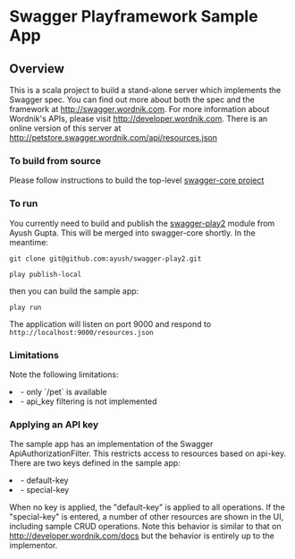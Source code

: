 # Swagger Playframework Sample App

## Overview
This is a scala project to build a stand-alone server which implements the Swagger spec.  You can find out 
more about both the spec and the framework at http://swagger.wordnik.com.  For more information 
about Wordnik's APIs, please visit http://developer.wordnik.com.  There is an online version of this
server at http://petstore.swagger.wordnik.com/api/resources.json

### To build from source
Please follow instructions to build the top-level [swagger-core project](https://github.com/wordnik/swagger-core)


### To run
You currently need to build and publish the [swagger-play2](https://github.com/ayush/swagger-play2) module from Ayush Gupta.
This will be merged into swagger-core shortly.  In the meantime:

````
git clone git@github.com:ayush/swagger-play2.git

play publish-local
````

then you can build the sample app:

````
play run
````

The application will listen on port 9000 and respond to `http://localhost:9000/resources.json`

### Limitations
Note the following limitations:

<li>- only `/pet` is available</li>

<li>- api_key filtering is not implemented</li>

### Applying an API key
The sample app has an implementation of the Swagger ApiAuthorizationFilter.  This restricts access to resources
based on api-key.  There are two keys defined in the sample app:

<li>- default-key</li>

<li>- special-key</li>

When no key is applied, the "default-key" is applied to all operations.  If the "special-key" is entered, a
number of other resources are shown in the UI, including sample CRUD operations.  Note this behavior is similar
to that on http://developer.wordnik.com/docs but the behavior is entirely up to the implementor.